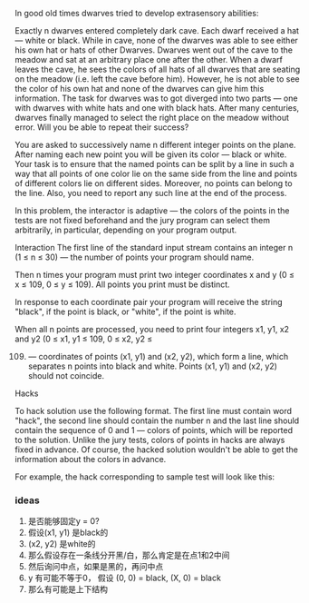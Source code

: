 In good old times dwarves tried to develop extrasensory abilities:

Exactly n dwarves entered completely dark cave.
Each dwarf received a hat — white or black. While in cave, none of the dwarves was able to see either his own hat or
hats of other Dwarves.
Dwarves went out of the cave to the meadow and sat at an arbitrary place one after the other. When a dwarf leaves the
cave, he sees the colors of all hats of all dwarves that are seating on the meadow (i.e. left the cave before him).
However, he is not able to see the color of his own hat and none of the dwarves can give him this information.
The task for dwarves was to got diverged into two parts — one with dwarves with white hats and one with black hats.
After many centuries, dwarves finally managed to select the right place on the meadow without error. Will you be able to
repeat their success?

You are asked to successively name n different integer points on the plane. After naming each new point you will be
given its color — black or white. Your task is to ensure that the named points can be split by a line in such a way that
all points of one color lie on the same side from the line and points of different colors lie on different sides.
Moreover, no points can belong to the line. Also, you need to report any such line at the end of the process.

In this problem, the interactor is adaptive — the colors of the points in the tests are not fixed beforehand and the
jury program can select them arbitrarily, in particular, depending on your program output.

Interaction
The first line of the standard input stream contains an integer n (1 ≤ n ≤ 30) — the number of points your program
should name.

Then n times your program must print two integer coordinates x and y (0 ≤ x ≤ 109, 0 ≤ y ≤ 109). All points you print
must be distinct.

In response to each coordinate pair your program will receive the string "black", if the point is black, or "white", if
the point is white.

When all n points are processed, you need to print four integers x1, y1, x2 and y2 (0 ≤ x1, y1 ≤ 109, 0 ≤ x2, y2 ≤

109) — coordinates of points (x1, y1) and (x2, y2), which form a line, which separates n points into black and white.
     Points (x1, y1) and (x2, y2) should not coincide.

Hacks

To hack solution use the following format. The first line must contain word "hack", the second line should contain the
number n and the last line should contain the sequence of 0 and 1 — colors of points, which will be reported to the
solution. Unlike the jury tests, colors of points in hacks are always fixed in advance. Of course, the hacked solution
wouldn't be able to get the information about the colors in advance.

For example, the hack corresponding to sample test will look like this:

### ideas

1. 是否能够固定y = 0?
2. 假设(x1, y1) 是black的
3. (x2, y2) 是white的
4. 那么假设存在一条线分开黑/白，那么肯定是在点1和2中间
5. 然后询问中点，如果是黑的，再问中点
6. y 有可能不等于0， 假设 (0, 0) = black, (X, 0) = black
7. 那么有可能是上下结构